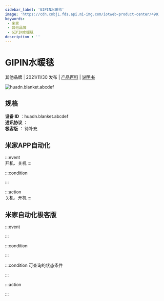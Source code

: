 ```yaml
---
sidebar_label: 'GIPIN水暖毯'
image: 'https://cdn.cnbj1.fds.api.mi-img.com/iotweb-product-center/49913746abeb27997b6781726cb14907_1636293715978.png?GalaxyAccessKeyId=AKVGLQWBOVIRQ3XLEW&Expires=9223372036854775807&Signature=bXgVG5RZ9iszXUAQLydT8wF8Hgc='
keywords: 
 - 米家
 - 其他品牌
 - GIPIN水暖毯
description : ''
---
```

# GIPIN水暖毯

其他品牌 | 2021/11/30 发布 | [产品百科](https://home.mi.com/webapp/content/baike/product/index.html?model=huadn.blanket.abcdef/) | [说明书](https://home.mi.com/views/introduction.html?model=huadn.blanket.abcdef&region=cn)

![huadn.blanket.abcdef](https://cdn.cnbj1.fds.api.mi-img.com/iotweb-product-center/49913746abeb27997b6781726cb14907_1636293715978.png?GalaxyAccessKeyId=AKVGLQWBOVIRQ3XLEW&Expires=9223372036854775807&Signature=bXgVG5RZ9iszXUAQLydT8wF8Hgc=)

## 规格  
> 
**设备 ID** ：huadn.blanket.abcdef  
**通讯协议** ：  
**极客版**  ： 待补充 


## 米家APP自动化  

:::event  
开机、关机
:::

:::condition  

:::

:::action   
关机、开机
:::

## 米家自动化极客版  

:::event  

:::

:::condition  

:::

:::condition 可查询的状态条件  

:::

:::action  

:::

        
